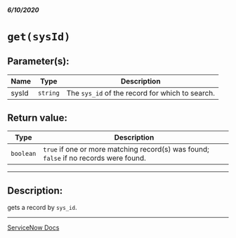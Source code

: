 ##### 6/10/2020
# `get(sysId)`
## Parameter(s):
| Name | Type | Description |
|---|---|---|
| sysId | `string` | The `sys_id` of the record for which to search. |

## Return value:
| Type | Description |
|---|---|
| `boolean` | `true` if one or more matching record(s) was found; `false` if no records were found. |

---

## Description:
gets a record by `sys_id`.

---

[ServiceNow Docs](https://developer.servicenow.com/dev.do#!/reference/api/newyork/client/c_GlideRecordClientSideV3API#r_GRCS3-get_S)